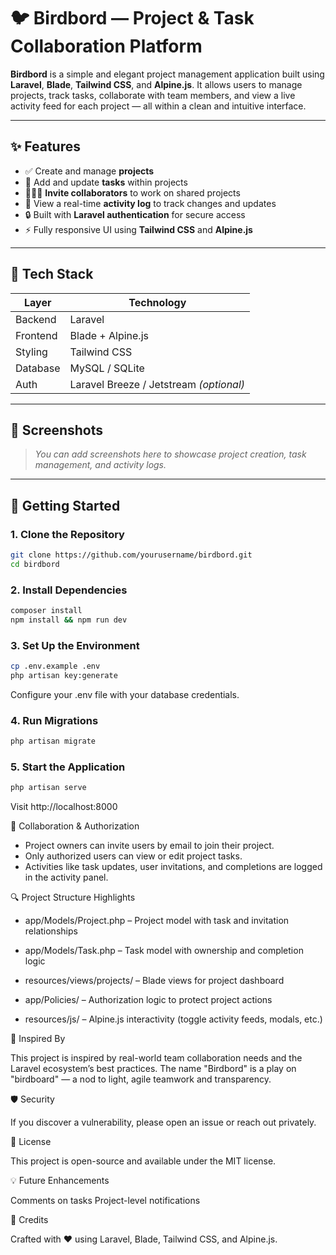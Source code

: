 # 🐦 Birdbord — Project & Task Collaboration Platform

**Birdbord** is a simple and elegant project management application built using **Laravel**, **Blade**, **Tailwind CSS**, and **Alpine.js**. It allows users to manage projects, track tasks, collaborate with team members, and view a live activity feed for each project — all within a clean and intuitive interface.

---

## ✨ Features

- ✅ Create and manage **projects**
- 📝 Add and update **tasks** within projects
- 🧑‍🤝‍🧑 **Invite collaborators** to work on shared projects
- 🔔 View a real-time **activity log** to track changes and updates
- 🔒 Built with **Laravel authentication** for secure access
- ⚡ Fully responsive UI using **Tailwind CSS** and **Alpine.js**

---

## 🔧 Tech Stack

| Layer         | Technology             |
|---------------|------------------------|
| Backend       | Laravel                |
| Frontend      | Blade + Alpine.js      |
| Styling       | Tailwind CSS           |
| Database      | MySQL / SQLite         |
| Auth          | Laravel Breeze / Jetstream *(optional)*

---

## 📸 Screenshots

> _You can add screenshots here to showcase project creation, task management, and activity logs._

---

## 🚀 Getting Started

### 1. Clone the Repository

```bash
git clone https://github.com/yourusername/birdbord.git
cd birdbord
```

### 2. Install Dependencies
```bash
composer install
npm install && npm run dev
```
### 3. Set Up the Environment
```bash
cp .env.example .env
php artisan key:generate
```
Configure your .env file with your database credentials.

### 4. Run Migrations
```bash
php artisan migrate
```
### 5. Start the Application
```bash    
php artisan serve
```
Visit http://localhost:8000

🤝 Collaboration & Authorization

- Project owners can invite users by email to join their project.
- Only authorized users can view or edit project tasks.
- Activities like task updates, user invitations, and completions are logged in the activity panel.

🔍 Project Structure Highlights
    
- app/Models/Project.php – Project model with task and invitation relationships    

- app/Models/Task.php – Task model with ownership and completion logic
    
- resources/views/projects/ – Blade views for project dashboard

- app/Policies/ – Authorization logic to protect project actions

- resources/js/ – Alpine.js interactivity (toggle activity feeds, modals, etc.)

📖 Inspired By

This project is inspired by real-world team collaboration needs and the Laravel ecosystem’s best practices. The name "Birdbord" is a play on "birdboard" — a nod to light, agile teamwork and transparency.

🛡 Security

If you discover a vulnerability, please open an issue or reach out privately.

📜 License

This project is open-source and available under the MIT license.

💡 Future Enhancements

Comments on tasks
Project-level notifications

🙌 Credits

Crafted with ❤️ using Laravel, Blade, Tailwind CSS, and Alpine.js.
